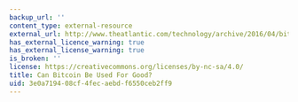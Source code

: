 ```yaml
---
backup_url: ''
content_type: external-resource
external_url: http://www.theatlantic.com/technology/archive/2016/04/bitcoin-hype/477141/
has_external_licence_warning: true
has_external_license_warning: true
is_broken: ''
license: https://creativecommons.org/licenses/by-nc-sa/4.0/
title: Can Bitcoin Be Used For Good?
uid: 3e0a7194-08cf-4fec-aebd-f6550ceb2ff9
---
```


